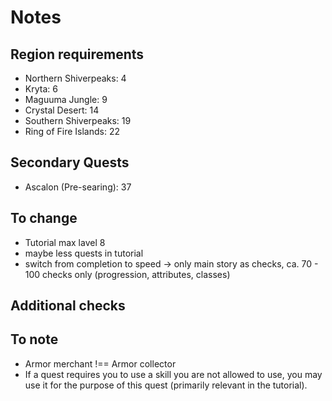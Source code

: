 # Notes

## Region requirements

* Northern Shiverpeaks: 4
* Kryta: 6
* Maguuma Jungle: 9
* Crystal Desert: 14
* Southern Shiverpeaks: 19
* Ring of Fire Islands: 22

## Secondary Quests

* Ascalon (Pre-searing): 37

## To change

* Tutorial max lavel 8
* maybe less quests in tutorial
* switch from completion to speed -> only main story as checks, ca. 70 - 100 checks only (progression, attributes, classes)

## Additional checks

## To note

* Armor merchant !== Armor collector
* If a quest requires you to use a skill you are not allowed to use, you may use it for the purpose of this quest (primarily relevant in the tutorial).
